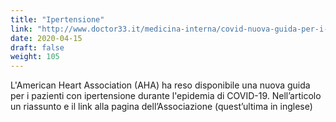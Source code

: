 ```yaml
---
title: "Ipertensione"
link: "http://www.doctor33.it/medicina-interna/covid-nuova-guida-per-i-pazienti-con-ipertensione-durante-lepidemia/"
date: 2020-04-15
draft: false
weight: 105
---
```


L'American Heart Association (AHA) ha reso disponibile una nuova guida per i pazienti con ipertensione durante l'epidemia di COVID-19. 
Nell’articolo un riassunto e il link alla pagina dell’Associazione (quest’ultima in inglese)	
